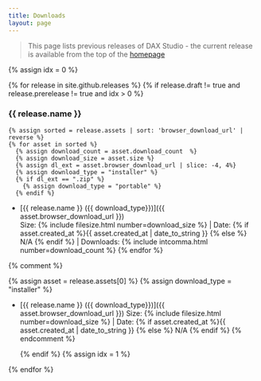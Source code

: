 ```yaml
---
title: Downloads
layout: page
---
```


> This page lists previous releases of DAX Studio - the current release is available from the top of the [homepage](/)

{% assign idx = 0 %}

{% for release in  site.github.releases %} 
  {% if release.draft != true and release.prerelease != true and idx > 0 %}
### {{ release.name }}
    {% assign sorted = release.assets | sort: 'browser_download_url' | reverse %}
    {% for asset in sorted %}
      {% assign download_count = asset.download_count  %}
      {% assign download_size = asset.size %}
      {% assign dl_ext = asset.browser_download_url | slice: -4, 4%}
      {% assign download_type = "installer" %}
      {% if dl_ext == ".zip" %}
        {% assign download_type = "portable" %}
      {% endif %}
- [{{ release.name }} ({{ download_type}})]({{ asset.browser_download_url }}) <br/>
  Size: {% include filesize.html number=download_size %} \| Date: {% if asset.created_at  %}{{ asset.created_at | date_to_string }} {% else %} N/A {% endif %} \| Downloads: {% include intcomma.html number=download_count %}
     {% endfor %}      


{% comment %}

{% assign asset = release.assets[0] %}
{% assign download_type = "installer" %}
- [{{ release.name }} ({{ download_type}})]({{ asset.browser_download_url }})
  Size: {% include filesize.html number=download_size %} \| Date: {% if asset.created_at  %}{{ asset.created_at | date_to_string }} {% else %} N/A {% endif %}
{% endcomment %}

  {% endif %}
  {% assign idx = 1 %}

{% endfor %}
